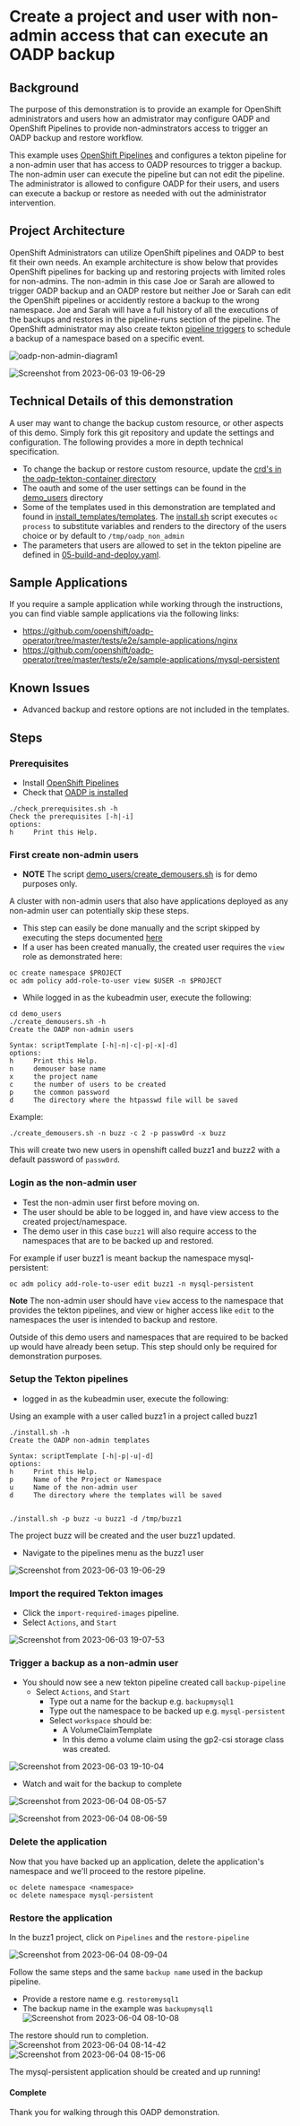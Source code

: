 # Create a project and user with non-admin access that can execute an OADP backup

## Background
The purpose of this demonstration is to provide an example for OpenShift administrators and users how an admistrator may configure OADP and OpenShift Pipelines to provide non-adminstrators access to trigger an OADP backup and restore workflow.

This example uses [OpenShift Pipelines](https://cloud.redhat.com/blog/introducing-openshift-pipelines) and configures a tekton pipeline for a non-admin user that has access to OADP resources to trigger a backup.  The non-admin user can execute the pipeline but can not edit the pipeline.  The administrator is allowed to configure OADP for their users, and users can execute a backup or restore as needed with out the administrator intervention.

## Project Architecture
OpenShift Administrators can utilize OpenShift pipelines and OADP to best fit their own needs.  An example architecture is show below that provides OpenShift pipelines for backing up and restoring projects with limited roles for non-admins.  The non-admin in this case Joe or Sarah are allowed to trigger OADP backup and an OADP restore but neither Joe or Sarah can edit the OpenShift pipelines or accidently restore a backup to the wrong namespace.  Joe and Sarah will have a full history of all the executions of the backups and restores in the pipeline-runs section of the pipeline.  The OpenShift administrator may also create tekton [pipeline triggers](https://cloud.redhat.com/blog/guide-to-openshift-pipelines-part-6-triggering-pipeline-execution-from-github) to schedule a backup of a namespace based on a specific event.

![oadp-non-admin-diagram1](https://user-images.githubusercontent.com/138787/226448245-68712098-38c7-4b46-aaae-bba910f8dfc0.png)

![Screenshot from 2023-06-03 19-06-29](https://github.com/weshayutin/oadp-operator/assets/138787/3416d804-cb2a-4e9e-aa6d-9e12a8baa99a)


## Technical Details of this demonstration
A user may want to change the backup custom resource, or other aspects of this demo. Simply fork this git repository and update the settings and configuration. The following provides a more in depth technical specification.

* To change the backup or restore custom resource, update the [crd's in the oadp-tekton-container directory](oadp-tekton-container/)
* The oauth and some of the user settings can be found in the [demo_users](demo_users) directory
* Some of the templates used in this demonstration are templated and found in [install_templates/templates](install_templates). The [install.sh](install.sh) script executes `oc process` to substitute variables and renders to the directory of the users choice or by default to `/tmp/oadp_non_admin` 
* The parameters that users are allowed to set in the tekton pipeline are defined in [05-build-and-deploy.yaml](install_templates/templates/05-build-and-deploy.yaml).

## Sample Applications
If you require a sample application while working through the instructions, you can find viable sample applications via the following links:
  * https://github.com/openshift/oadp-operator/tree/master/tests/e2e/sample-applications/nginx
  * https://github.com/openshift/oadp-operator/tree/master/tests/e2e/sample-applications/mysql-persistent

## Known Issues
* Advanced backup and restore options are not included in the templates.

## Steps

### Prerequisites
* Install [OpenShift Pipelines](https://docs.openshift.com/container-platform/4.13/cicd/pipelines/installing-pipelines.html) 
* Check that [OADP is installed](https://docs.openshift.com/container-platform/4.13/backup_and_restore/application_backup_and_restore/installing/about-installing-oadp.html) 


```
./check_prerequisites.sh -h
Check the prerequisites [-h|-i]
options:
h     Print this Help.
```


### First create non-admin users 
* **NOTE** The script [demo_users/create_demousers.sh](demo_users/create_demousers.sh) is for demo purposes only.

A cluster with non-admin users that also have applications deployed as any non-admin user can potentially skip these steps. 

  *  This step can easily be done manually and the script skipped by executing the steps documented [here](https://www.redhat.com/sysadmin/openshift-htpasswd-oauth)
  *  If a user has been created manually, the created user requires the `view` role as demonstrated here:
  ```
  oc create namespace $PROJECT
  oc adm policy add-role-to-user view $USER -n $PROJECT
  ```
* While logged in as the kubeadmin user, execute the following:
```
cd demo_users
./create_demousers.sh -h
Create the OADP non-admin users

Syntax: scriptTemplate [-h|-n|-c|-p|-x|-d]
options:
h     Print this Help.
n     demouser base name
x     the project name
c     the number of users to be created
p     the common password
d     The directory where the htpasswd file will be saved
```

Example:
```
./create_demousers.sh -n buzz -c 2 -p passw0rd -x buzz
```
This will create two new users in openshift called buzz1 and buzz2 with a default password of `passw0rd`.


### Login as the non-admin user
* Test the non-admin user first before moving on.
* The user should be able to be logged in, and have view access to the created project/namespace.
* The demo user in this case `buzz1` will also require access to the namespaces that are to be backed up and restored.

For example if user buzz1 is meant backup the namespace mysql-persistent:
```
oc adm policy add-role-to-user edit buzz1 -n mysql-persistent
```
**Note** The non-admin user should have `view` access to the namespace that provides the tekton pipelines, and view or higher access like `edit` to the namespaces the user is intended to backup and restore.

Outside of this demo users and namespaces that are required to be backed up would have already been setup.  This step should only be required for demonstration purposes.


### Setup the Tekton pipelines 

* logged in as the kubeadmin user, execute the following:

Using an example with a user called buzz1 in a project called buzz1
```
./install.sh -h
Create the OADP non-admin templates

Syntax: scriptTemplate [-h|-p|-u|-d]
options:
h     Print this Help.
p     Name of the Project or Namespace
u     Name of the non-admin user
d     The directory where the templates will be saved


./install.sh -p buzz -u buzz1 -d /tmp/buzz1
```

The project buzz will be created and the user buzz1 updated.

* Navigate to the pipelines menu as the buzz1 user

![Screenshot from 2023-06-03 19-06-29](https://github.com/weshayutin/oadp-operator/assets/138787/e0434a17-06bc-4ab0-87ba-54eb71e10a20)


### Import the required Tekton images

* Click the `import-required-images` pipeline.
* Select `Actions`, and `Start`

![Screenshot from 2023-06-03 19-07-53](https://github.com/weshayutin/oadp-operator/assets/138787/5e596ba7-1dbb-4d70-ad8b-d8522f681dc4)

### Trigger a backup as a non-admin user

* You should now see a new tekton pipeline created call `backup-pipeline`
  * Select `Actions`, and `Start`
    * Type out a name for the backup e.g. `backupmysql1`
    * Type out the namespace to be backed up e.g. `mysql-persistent`
    * Select `workspace` should be:
      * A VolumeClaimTemplate
      * In this demo a volume claim using the gp2-csi storage class was created.

![Screenshot from 2023-06-03 19-10-04](https://github.com/weshayutin/oadp-operator/assets/138787/d6c939be-3ddb-45cf-ad46-94556d4b537e)

* Watch and wait for the backup to complete

![Screenshot from 2023-06-04 08-05-57](https://github.com/weshayutin/oadp-operator/assets/138787/0969341f-7c16-4889-8bfc-9adf352b1abe)

![Screenshot from 2023-06-04 08-06-59](https://github.com/weshayutin/oadp-operator/assets/138787/e05a1f91-a0f4-4e6e-a0a7-38bcb54ec12a)


### Delete the application
Now that you have backed up an application, delete the application's namespace and we'll proceed to the restore pipeline.

```
oc delete namespace <namespace>
oc delete namespace mysql-persistent
```

### Restore the application
In the buzz1 project, click on `Pipelines` and the `restore-pipeline`

![Screenshot from 2023-06-04 08-09-04](https://github.com/weshayutin/oadp-operator/assets/138787/3fd382c0-8658-4e62-aaef-af1987280f48)


Follow the same steps and the same `backup name` used in the backup pipeline.
* Provide a restore name e.g. `restoremysql1`
* The backup name in the example was `backupmysql1`
![Screenshot from 2023-06-04 08-10-08](https://github.com/weshayutin/oadp-operator/assets/138787/e0948c66-5305-413a-83e8-07b61e60a51a)


The restore should run to completion.
![Screenshot from 2023-06-04 08-14-42](https://github.com/weshayutin/oadp-operator/assets/138787/85c2fe1e-8b80-4ca5-8c45-6c064e36be73)
![Screenshot from 2023-06-04 08-15-06](https://github.com/weshayutin/oadp-operator/assets/138787/19598645-1e3c-4962-abab-23f4dbe63e20)


The mysql-persistent application should be created and up running!


#### Complete
Thank you for walking through this OADP demonstration.




